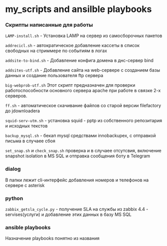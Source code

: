 # my_scripts and ansilble playbooks
### Скрипты написанные для работы

`LAMP-install.sh` - Установка LAMP на сервер из самосборочных пакетов

`addrecicl.sh` - автократическое добавление кассеты в список свободных на стриммере по событиям в логах

`addsite-to-bind.sh` - Добавление конфига домена в днс-сервер bind

`addsites-utf.sh` - Добавление сайта на web-сервере с созданием базы данных и создание пользователя ftp сервера

`big-webprob-utf.sh` Этот скрипт предназначен для проверки работоспособности основного сервера apache при работе в связке 2-х серверов.

`ff.sh` - автоматическое скачивание файлов со старой версии filefactory до jdownloaderа

`squid-serv-utm.sh` - установка squid - pptp из собственного репозитария и исходных текстов

`backup_mysql.sh` - бекап mysql средствами innobackupex, с отправкой письма в случаее сбоя

`set_snap.sh` и `check_snap.sh` проверка и в случаее отсутсвия, включение snapshot isolation в MS SQL и отправка сообщения боту в Telegram

### dialog

В папки лежит cli-интерфейс добавления номеров и телефонов на сервере с asterisk


### python

`zabbix_getsla_cycle.py` - получение SLA на службы из zabbix 4.4 - servises(услуги) и добавление этих данных в базу MS SQL

### ansible playbooks

Назначение playbooks понятно из названия
